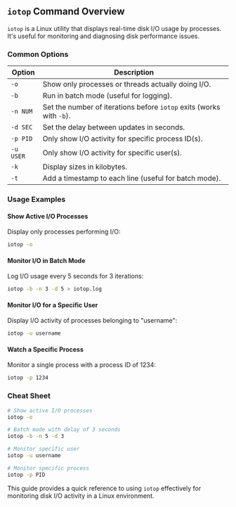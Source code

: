 ## `iotop` Command Overview

`iotop` is a Linux utility that displays real-time disk I/O usage by processes. It's useful for monitoring and diagnosing disk performance issues.

### Common Options

| Option      | Description                                                                 |
|-------------|-----------------------------------------------------------------------------|
| `-o`        | Show only processes or threads actually doing I/O.                          |
| `-b`        | Run in batch mode (useful for logging).                                     |
| `-n NUM`    | Set the number of iterations before `iotop` exits (works with `-b`).        |
| `-d SEC`    | Set the delay between updates in seconds.                                   |
| `-p PID`    | Only show I/O activity for specific process ID(s).                          |
| `-u USER`   | Only show I/O activity for specific user(s).                                |
| `-k`        | Display sizes in kilobytes.                                                 |
| `-t`        | Add a timestamp to each line (useful for batch mode).                       |

### Usage Examples

#### Show Active I/O Processes

Display only processes performing I/O:

```bash
iotop -o
```

#### Monitor I/O in Batch Mode

Log I/O usage every 5 seconds for 3 iterations:

```bash
iotop -b -n 3 -d 5 > iotop.log
```

#### Monitor I/O for a Specific User

Display I/O activity of processes belonging to "username":

```bash
iotop -u username
```

#### Watch a Specific Process

Monitor a single process with a process ID of 1234:

```bash
iotop -p 1234
```

### Cheat Sheet

```bash
# Show active I/O processes
iotop -o

# Batch mode with delay of 3 seconds
iotop -b -n 5 -d 3

# Monitor specific user
iotop -u username

# Monitor specific process
iotop -p PID
```

This guide provides a quick reference to using `iotop` effectively for monitoring disk I/O activity in a Linux environment.
